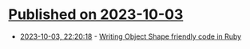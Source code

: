 # [Published on 2023-10-03](index.md)

* [2023-10-03, 22:20:18](https://lobste.rs/s/yzbon7/writing_object_shape_friendly_code_ruby) - [Writing Object Shape friendly code in Ruby](https://island94.org/2023/10/writing-object-shape-friendly-code-in-ruby)
